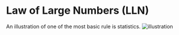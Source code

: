 # Law of Large Numbers (LLN)

An illustration of one of the most basic rule is statistics.
![illustration](https://github.com/gabriellegall/Python_Portfolio/blob/main/images/image2.gif?raw=true)

